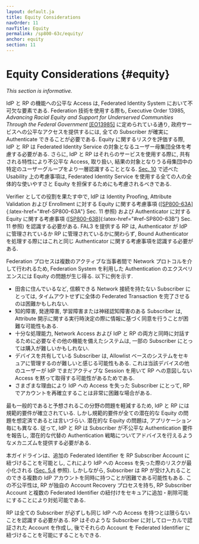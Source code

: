 ```yaml
---
layout: default.ja
title: Equity Considerations
navOrder: 11
navTitle: Equity
permalink: /sp800-63c/equity/
anchor: equity
section: 11
---
```


# Equity Considerations {#equity}

_This section is informative._

<!--
Equitable access to the functions of IdPs and RPs is an essential element of a federated identity system. The ability for all subscribers to authenticate reliably is required to provide equitable access to government services, even when using federation technology, as specified in Executive Order 13985, _Advancing Racial Equity and Support for Underserved Communities Through the Federal Government_ [[EO13985]](references.md#ref-EO13985). In assessing equity risks, IdPs and RPs should consider the overall user population served by their federated identity service. Additionally, IdPs and RPs further identify groups of users within the population whose shared characteristics can cause them to be subject to inequitable access, treatment, or outcomes when using that service. The Usability Considerations provided in [Sec. 10](../sec10_usability.md#usability) should also be considered to help ensure the overall usability and equity for all persons using federated identity services.
-->

IdP と RP の機能への公平な Access は, Federated Identity System において不可欠な要素である.
Federation 技術を使用する際も, Executive Order 13985, _Advancing Racial Equity and Support for Underserved Communities Through the Federal Government_ [[EO13985]](references.md#ref-EO13985) に定められている通り, 政府サービスへの公平なアクセスを提供するには, 全ての Subscriber が確実に Authenticate できることが必要である.
Equity に関するリスクを評価する際, IdP と RP は Federated Identity Service の対象となるユーザー母集団全体を考慮する必要がある.
さらに, IdP と RP はそれらのサービスを使用する際に, 共有される特性により不公平な Access, 取り扱い, 結果の対象となりうる母集団中の特定のユーザーグループをより一層認識することとなる.
[Sec. 10](../sec10_usability.md#usability) で述べた Usability 上の考慮事項は, Federated Identity Service を使用する全ての人の全体的な使いやすさと Equity を担保するためにも考慮されるべきである.

<!--
In its role as the verifier, the IdP needs to be aware of equity considerations related to identity proofing, attribute validation, and enrollment as enumerated in [[SP800-63A]](../_sp800-63a/sec11_equity.md#sec11){:latex-href="#ref-SP800-63A"} Sec. 11 and equity considerations concerning authenticators as enumerated in [[SP800-63B]](../_sp800-63b/sec11_equity.md#sec11){:latex-href="#ref-SP800-63B"} Sec. 11. An RP offering FAL3 will also need to be aware of these same authenticator considerations when processing bound authenticators, whether the authenticators are managed at the IdP or RP.
-->

Verifier としての役割を果たす中で, IdP は Identity Proofing, Attribute Validation および Enrollment に対する Equity に関する考慮事項 ([[SP800-63A]](../_sp800-63a/sec11_equity.md#sec11){:latex-href="#ref-SP800-63A"} Sec. 11 参照) および Authenticator に対する Equity に関する考慮事項 ([[SP800-63B]](../_sp800-63b/sec11_equity.md#sec11){:latex-href="#ref-SP800-63B"} Sec. 11 参照) を認識する必要がある.
FAL3 を提供する RP は, Authenticator が IdP に管理されているか RP に管理されているかに関わらず, Bound Authenticator を処理する際にはこれと同じ Authenticator に関する考慮事項を認識する必要がある.

<!--
Since the federation process takes place over a network protocol between multiple active parties, the experience of authenticating using the federation system may present equity problems, such as the following examples:
-->

Federation プロセスは複数のアクティブな当事者間で Network プロトコルを介して行われるため, Federation System を利用した Authentication のエクスペリエンスには Equity の問題が生じ得る. 以下に例を示す.

<!--
* Completing the entire federated transaction without timing out may be difficult for subscribers without a reliable network connection, such as those in rural areas.
* It may be difficult to provide informed consent for a runtime decision regarding the release of attributes for subscribers with intellectual, developmental, learning, or neurocognitive difficulties.
* Systems with sufficient processing power, network access, and other features required to interact with both the IdP and the RP simultaneously may be difficult to afford for some subscribers.
* Subscribers that share devices may find allowlist-based systems difficult to manage securely, as other users of the device could silently gain unintended access to an RP through a session still active at the IdP.
* It could be prohibitively difficult to re-establish an account at the RP for subscribers who lose access to their IdP for any of a variety of reasons.
-->

* 田舎に住んでいるなど, 信頼できる Network 接続を持たない Subscriber にとっては, タイムアウトせずに全体の Federated Transaction を完了させるのは困難かもしれない.
* 知的障害, 発達障害, 学習障害または神経認知障害のある Subscriber は, Attribute 開示に関する実行時決定の際に情報に基づく同意を行うことが困難な可能性もある.
* 十分な処理能力, Network Access および IdP と RP の両方と同時に対話するために必要なその他の機能を備えたシステムは, 一部の Subscriber にとっては購入が難しいかもしれない.
* デバイスを共有している Subscriber は, Allowlist ベースのシステムをセキュアに管理するのが難しいと感じる可能性もある. これは当該デバイスの他のユーザーが IdP でまだアクティブな Session を用いて RP への意図しない Access を黙って取得する可能性があるためである.
* さまざまな理由により IdP への Access を失った Subscriber にとって, RP でアカウントを再確立することは非常に困難な場合がある.

<!--
Normative requirements have been established requiring IdPs and RPs to mitigate the problems in this area that are expected to be most common. However, normative requirements are unlikely to have anticipated all potential equity problems. Potential equity problems also will vary for different applications. Accordingly, IdPs and RPs need to provide mechanisms for subscribers to report inequitable authentication requirements and to advise them on potential alternative authentication strategies.
-->

最も一般的であると予想されるこの分野の問題を軽減するため, IdP と RP には規範的要件が確立されている.
しかし規範的要件が全ての潜在的な Equity の問題を想定済であるとは言いづらい.
潜在的な Equity の問題は, アプリケーション毎にも異なる.
従って, IdP と RP は Subscriber が不公平な Authentication 要件を報告し, 潜在的な代替の Authentication 戦略についてアドバイスを行えるようなメカニズムを提供する必要がある.

<!--
This guideline allows the binding of additional federated identifiers to an RP subscriber account to minimize the risk of IdP access loss (see [Sec. 5.4](sec5_federation.md#rp-account)). However, a subscriber might find it difficult to have multiple IdP accounts that are acceptable to the RP at the same time. This inequity can be addressed by having the RP having its own account recovery process that allows for the secure binding and unbinding of multiple federated identifiers from the RP subscriber account.
-->

本ガイドラインは、追加の Federated Identifier を RP Subscriber Account に紐づけることを可能とし, これにより IdP への Access を失った際のリスクが最小化される ([Sec. 5.4](sec5_federation.md#rp-account) 参照).
しかしながら, Subscriber は RP が受け入れることのできる複数の IdP アカウントを同時に持つことが困難である可能性もある.
この不公平性は, RP が独自の Account Recovery プロセスを持ち, RP Subscriber Account と複数の Federated Identifier の紐付けをセキュアに追加・削除可能にすることにより対処可能である.

<!--
RPs need to be aware that not all subscribers will necessarily have access to the same IdPs. The RPs can institute locally authenticated accounts for such subscribers, and later allow binding of those accounts to federated identifiers.
-->

RP は全ての Subscriber が必ずしも同じ IdP への Access を持つとは限らないことを認識する必要がある.
RP はそのような Subscriber に対してローカルで認証された Account を作成し, 後でそれらの Account を Federated Identifier に紐づけることを可能にすることもできる.
